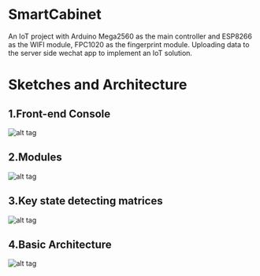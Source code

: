 # SmartCabinet
An IoT project with Arduino Mega2560 as the main controller and ESP8266 as the WIFI module, FPC1020 as the fingerprint module. Uploading data to the server side wechat app to implement an IoT solution.
# Sketches and Architecture
## 1.Front-end Console

![alt tag](http://cdn.sg-z.com/assets/device/front.jpg)

## 2.Modules

![alt tag](http://cdn.sg-z.com/assets/device/back.jpg)

## 3.Key state detecting matrices

![alt tag](http://cdn.sg-z.com/assets/device/matrix.jpg)

## 4.Basic Architecture

![alt tag](http://cdn.sg-z.com/assets/device/architecture.jpg)
